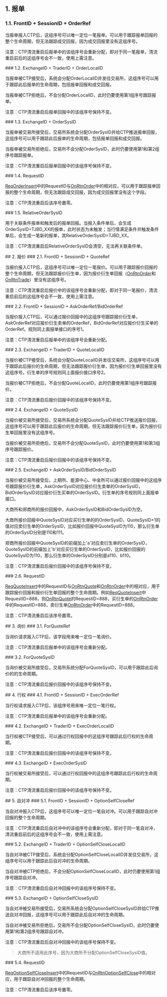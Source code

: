 <span class="anchor" id="c40e5cff-c1c7-4768-83db-4953f0374316"></span>
## 1. 报单
<span class="anchor" id="7d95e262-c016-4391-a665-4510e1928845"></span>
### 1.1. FrontID + SessionID + OrderRef  
<p>当报单报入CTP后，这组序号可以唯一定位一笔报单。可以用于跟踪报单回报的整个生命周期，但无法跟踪成交回报，因为成交回报里没有这组序号。  </p>
<p>注意：CTP清流重启后报单中的该组序号会重新分配，即对于同一笔报单，清流重启前后的这组序号会不一致，使用上需注意。</p>
<span class="anchor" id="433475de-1c6e-4cb8-983a-26be58c94dd3"></span>
### 1.2. ExchangeID + TraderID + OrderLocalID  
<p>当报单被CTP接受后，系统会分配OrderLocalID并发往交易所，这组序号可以用于跟踪此后报单的生命周期，包括报单回报和成交回报。</p>
<p>当报单被CTP拒绝后，不会分配OrderLocalID，此时仍要使用第1组序号跟踪报单。</p>
<p>注意：CTP清流重启后报单回报中的该组序号保持不变。</p>
<span class="anchor" id="0fa2eb8f-6f7e-4239-b618-81e9a2937a8d"></span>
### 1.3. ExchangeID + OrderSysID  
<p>当报单被交易所接受后，交易所系统会分配OrderSysID并给CTP推送报单回报，这组序号可以用于跟踪此后报单的生命周期，包括报单回报和成交回报。</p>
<p>当报单被交易所拒绝后，交易所不会分配OrderSysID，此时仍要使用第1和第2组序号跟踪报单。</p>
<p>注意：CTP清流重启后报单回报中的该组序号保持不变。</p>
<span class="anchor" id="ad436d1a-95e2-45ef-82f3-17f7ae36e862"></span>
### 1.4. RequestID
<p><a href="../../JYJK/CTHOSTFTDCTRADERSPI/REQORDERINSERT/">ReqOrderInsert</a>中的RequestID与<a href="../../JYJK/CTHOSTFTDCTRADERAPI/ONRTNORDER/">OnRtnOrder</a>中的相对应，可以用于跟踪报单回报的整个生命周期，但无法跟踪成交回报，因为成交回报里没有这个字段。</p>
<p>注意：CTP清流重启后该序号置零。</p>
<span class="anchor" id="423102c9-bd9b-451f-ba41-d36af230c960"></span>
### 1.5. RelativeOrderSysID
<p>用于关联条件报单和触发后的报单回报。当报入条件单后，会生成OrderSysID=TJBD_XX的报单，此时状态为未触发；当行情满足条件并触发条件单后，会生成一笔新的报单，其RelativeOrderSysID=TJBD_XX。</p>
<p>注意：CTP清流重启后RelativeOrderSysID会清空，无法再关联条件单。</p>
<span class="anchor" id="6be925c4-03dc-4d41-8cf4-5a7a19119678"></span>
## 2. 报价
<span class="anchor" id="a77531ef-affe-472f-a248-d09055910f19"></span>
### 2.1. FrontID + SessionID + QuoteRef
<p>当报价报入CTP后，这组序号可以唯一定位一笔报价。可以用于跟踪报价回报的整个生命周期，但无法跟踪报价衍生单，因为报价衍生单回报（<a href="../../JYJK/CTHOSTFTDCTRADERAPI/ONRTNORDER/">OnRtnOrder</a>和<a href="../../JYJK/CTHOSTFTDCTRADERAPI/ONRTNTRADE/">OnRtnTrade</a>）里没有这组序号。  </p>
<p>注意：CTP清流重启后报价中的该组序号会重新分配，即对于同一笔报价，清流重启前后的这组序号会不一致，使用上需注意。</p>
<span class="anchor" id="c046d62a-4ac3-4c01-91e5-60d46274cd54"></span>
### 2.2. FrontID + SessionID + AskOrderRef/BidOrderRef  
<p>当报价报入CTP后，可以通过报价回报中的这组序号跟踪报价衍生单，AskOrderRef对应报价衍生卖单的OrderRef，BidOrderRef对应报价衍生买单的OrderRef。规则同上面报单接口的序号1。</p>
<p>注意：CTP清流重启后报单中的该组序号会重新分配。</p>
<span class="anchor" id="f08d3486-f3be-4975-a4e5-227da46d46d7"></span>
### 2.3. ExchangeID + TraderID + QuoteLocalID
<p>当报价被CTP接受后，系统会分配QuoteLocalID并发往交易所，这组序号可以用于跟踪此后报价的生命周期，但无法跟踪报价衍生单，因为报价衍生单回报里没有这组序号。衍生单的序号规则同上面报价接口序号2。</p>
<p>当报价被CTP拒绝后，不会分配QuoteLocalID，此时仍要使用第1组序号跟踪报价。</p>
<p>注意：CTP清流重启后报价回报中的该组序号保持不变。</p>
<span class="anchor" id="e491f4d1-8675-403e-8215-44568ef030c6"></span>
### 2.4. ExchangeID + QuoteSysID
<p>当报价被交易所接受后，交易所系统会分配QuoteSysID并给CTP推送报价回报，这组序号可以用于跟踪此后报价的生命周期，但无法跟踪报价衍生单，因为报价衍生单回报里没有这组序号。</p>
<p>当报价被交易所拒绝后，交易所不会分配QuoteSysID，此时仍要使用第1和第3组序号跟踪报价。</p>
<p>注意：CTP清流重启后报价回报中的该组序号保持不变。</p>
<span class="anchor" id="f519315a-7ee6-436b-8b8a-0fd0b0c48b1c"></span>
### 2.5. ExchangeID + AskOrderSysID/BidOrderSysID
<p>当报价被交易所接受后，上期所、能源中心、中金所可以通过报价回报中的这组序号跟踪报价衍生单，AskOrderSysID对应报价衍生卖单的OrderSysID，BidOrderSysID对应报价衍生买单的OrderSysID。衍生单的序号规则同上面报单接口。</p>
<p>大商所和郑商所的报价回报中，AskOrderSysID和BidOrderSysID为空。</p>
<p>大商所报价回报中QuoteSysID对应买衍生单的的OrderSysID，QuoteSysID+1的值对应卖衍生单的OrderSysID，比如报价回报中QuoteSysID为110，那么衍生单的OrderSysID分别是110和111。</p>
<p>郑商所报价回报中QuoteSysID的前缀加上'a'对应卖衍生单的OrderSysID，QuoteSysID的前缀加上'b'对应买衍生单的OrderSysID，比如报价回报的QuoteSysID为110，那么衍生单的OrderSysID分别是a110、b110。</p>
<p>注意：CTP清流重启后报价回报中的该组序号保持不变。</p>
<span class="anchor" id="80c36a62-5e10-4690-afa0-9b7b960d74cd"></span>
### 2.6. RequestID
<p><a href="../../JYJK/CTHOSTFTDCTRADERSPI/REQQUOTEINSERT/">ReqQuoteInsert</a>中的RequestID与<a href="../../JYJK/CTHOSTFTDCTRADERAPI/ONRTNQUOTE/">OnRtnQuote</a>和<a href="../../JYJK/CTHOSTFTDCTRADERAPI/ONRTNORDER/">OnRtnOrder</a>中的相对应，用于跟踪报价回报和报价衍生单回报的整个生命周期。例如<a href="../../JYJK/CTHOSTFTDCTRADERSPI/REQQUOTEINSERT/">ReqQuoteInsert</a>中RequestID=888，则<a href="../../JYJK/CTHOSTFTDCTRADERAPI/ONRTNQUOTE/">OnRtnQuote</a>的RequestID=888，买衍生单的<a href="../../JYJK/CTHOSTFTDCTRADERAPI/ONRTNORDER/">OnRtnOrder</a>中的RequestID=888，卖衍生单<a href="../../JYJK/CTHOSTFTDCTRADERAPI/ONRTNORDER/">OnRtnOrder</a>中的RequestID=888。</p>
<p>注意：CTP清流重启后该序号置零。</p>
<span class="anchor" id="3825c0c9-178f-46b6-bf1e-6943dc1e5b03"></span>
## 3. 询价
<span class="anchor" id="bdc1b8cc-c580-49c1-a578-b971ce9c3099"></span>
### 3.1. ForQuoteRef
<p>当询价请求报入CTP后，该字段用来唯一定位一笔询价。</p>
<p>注意：CTP清流重启后报单中的该组序号会重新分配。</p>
<span class="anchor" id="c2e84663-5135-4561-ac15-bc5ccf301be4"></span>
### 3.2. ForQuoteSysID
<p>当询价被交易所接受后，交易所系统分配ForQuoteSysID，可以用于跟踪此后询价的的生命周期。</p>
<p>注意：CTP清流重启后报价回报中的该组序号保持不变。</p>
<span class="anchor" id="f20a959e-eea9-410b-849d-d3b026401fb8"></span>
## 4. 行权
<span class="anchor" id="e1ed00ed-9e2b-40aa-930a-626b20f6f967"></span>
### 4.1. FrontID + SessionID + ExecOrderRef
<p>当行权请求报入CTP后，该组序号用来唯一定位一笔行权。</p>
<p>注意：CTP清流重启后报单中的该组序号会重新分配。</p>
<span class="anchor" id="720beb0c-6233-4011-9338-5ce8b98a67dc"></span>
### 4.2. ExchangeID + TraderID + ExecOrderLocalID
<p>当行权被CTP接受后，可以通过行权回报中的这组序号跟踪此后行权的生命周期。</p>
<p>注意：CTP清流重启后报价回报中的该组序号保持不变。</p>
<span class="anchor" id="cb691662-fcbc-499c-bfb2-f9ec821971b2"></span>
### 4.3. ExchangeID + ExecOrderSysID
<p>当行权被交易所接受后，可以通过行权回报中的这组序号跟踪此后行权的生命周期。</p>
<p>注意：CTP清流重启后报价回报中的该组序号保持不变。</p>
<span class="anchor" id="8bef6e77-a292-4de9-afb3-79067ecf5246"></span>
## 5. 自对冲
<span class="anchor" id="fb097958-4201-4ec3-8840-2ebc7005683d"></span>
### 5.1. FrontID + SessionID + OptionSelfCloseRef
<p>当自对冲报入CTP后，这组序号可以唯一定位一笔自对冲。可以用于跟踪自对冲回报的整个生命周期。  </p>
<p>注意：CTP清流重启后自对冲中的该组序号会重新分配，即对于同一笔自对冲，清流重启前后的这组序号会不一致，使用上需注意。</p>
<span class="anchor" id="27e447cf-3392-4259-9486-59b10925294b"></span>
### 5.2. ExchangeID + TraderID + OptionSelfCloseLocalID
<p>当自对冲被CTP接受后，系统会分配OptionSelfCloseLocalID并发往交易所，这组序号可以用于跟踪此后自对冲的生命周期。</p>
<p>当自对冲被CTP拒绝后，不会分配OptionSelfCloseLocalID，此时仍要使用第1组序号跟踪自对冲。</p>
<p>注意：CTP清流重启后自对冲回报中的该组序号保持不变。</p>
<span class="anchor" id="ef7ec313-002d-47be-824d-1aedf98c1cdc"></span>
### 5.3. ExchangeID + OptionSelfCloseSysID
<p>当自对冲被交易所接受后，交易所系统会分配OptionSelfCloseSysID并给CTP推送自对冲回报，这组序号可以用于跟踪此后自对冲的生命周期。</p>
<p>当自对冲被交易所拒绝后，交易所不会分配OptionSelfCloseSysID，此时仍要使用第1和第2组序号跟踪自对冲。</p>
<p>注意：CTP清流重启后自对冲回报中的该组序号保持不变。</p>
<blockquote>
<p>大商所不适用此序号，因为大商所不分配OptionSelfCloseSysID值。</p>
</blockquote>
<span class="anchor" id="b6f4aaab-d0c5-4257-b8d4-38944b905903"></span>
### 5.4. RequestID
<p><a href="../../JYJK/CTHOSTFTDCTRADERSPI/REQOPTIONSELFCLOSEINSERT/">ReqOptionSelfCloseInsert</a>中的RequestID与<a href="../../JYJK/CTHOSTFTDCTRADERAPI/ONRTNOPTIONSELFCLOSE/">OnRtnOptionSelfClose</a>中的相对应，用于跟踪自对冲回报的整个生命周期。</p>
<p>注意：CTP清流重启后该序号置零。</p>
